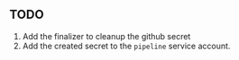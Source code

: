 ## TODO
1. Add the finalizer to cleanup the github secret
2. Add the created secret to the `pipeline` service account. 